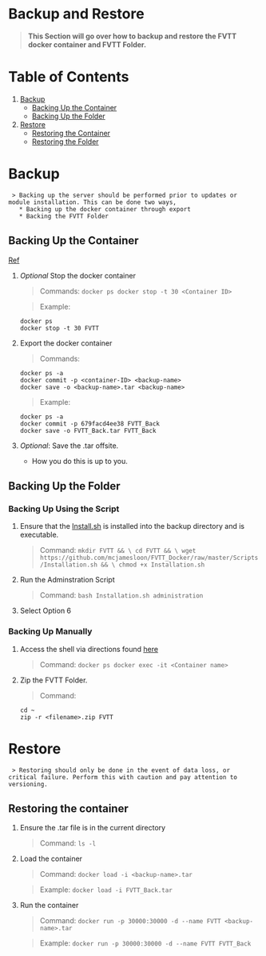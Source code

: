 # Backup and Restore
> **This Section will go over how to backup and restore the FVTT docker container and FVTT Folder.**

# Table of Contents
1. [Backup](#backup)
     - [Backing Up the Container](#backing-up-the-container)
     - [Backing Up the Folder](#backing-up-the-folder)
2. [Restore](#restore)
     - [Restoring the Container](#restoring-the-container)
     - [Restoring the Folder](#restoring-the-folder)

# Backup
     > Backing up the server should be performed prior to updates or module installation. This can be done two ways,
       * Backing up the docker container through export
       * Backing the FVTT Folder

## Backing Up the Container
[Ref](https://bobcares.com/blog/docker-backup/)

1. *Optional* Stop the docker container
     > Commands:
       ```
       docker ps
       docker stop -t 30 <Container ID>
       ```

    > Example:
      ```
      docker ps
      docker stop -t 30 FVTT
      ```

2. Export the docker container
    > Commands:
      ```
      docker ps -a
      docker commit -p <container-ID> <backup-name>
     docker save -o <backup-name>.tar <backup-name>
     ```
   > Example:
     ```
     docker ps -a
     docker commit -p 679facd4ee38 FVTT_Back
     docker save -o FVTT_Back.tar FVTT_Back
     ```

3. *Optional*: Save the .tar offsite.
    - How you do this is up to you.

## Backing Up the Folder
### Backing Up Using the Script
1. Ensure that the [Install.sh](https://github.com/mcjamesloon/FVTT_Docker/raw/master/Scripts/Installation.sh) is installed into the backup directory and is executable. 
     > Command:
       ```
       mkdir FVTT && \
       cd FVTT && \
       wget https://github.com/mcjamesloon/FVTT_Docker/raw/master/Scripts/Installation.sh && \
       chmod +x Installation.sh
       ```

2. Run the Adminstration Script
     > Command:
       ```
       bash Installation.sh administration
       ```

3. Select Option 6

### Backing Up Manually

1. Access the shell via directions found [here](https://github.com/mcjamesloon/FVTT_Docker/tree/master/administration.md)
     > Command:
       ```
       docker ps
       docker exec -it <Container name>
       ```

2. Zip the FVTT Folder.
   > Command:
   ```
   cd ~
   zip -r <filename>.zip FVTT
   ```

# Restore
     > Restoring should only be done in the event of data loss, or critical failure. Perform this with caution and pay attention to versioning.

## Restoring the container
1. Ensure the .tar file is in the current directory
     > Command:
       ```
       ls -l
       ```

2. Load the container
     > Command:
       ```
       docker load -i <backup-name>.tar
       ```

     > Example:
       ```
       docker load -i FVTT_Back.tar
       ```

3. Run the container
     > Command:
       ```
       docker run -p 30000:30000 -d --name FVTT <backup-name>.tar
       ```

     > Example:
       ```
       docker run -p 30000:30000 -d --name FVTT FVTT_Back
       ```
